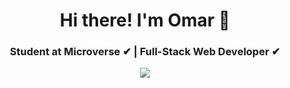 <h1 align="center">
Hi there! I'm Omar 👋 

<h3 align="center">Student at Microverse ✔ | Full-Stack Web Developer ✔
</h3>

<p align="center">
    <img src="https://readme-typing-svg.herokuapp.com?color=00b2df&width=385&height=30&lines=Software+Developer;Open+to+new+opportunities+...&center=true"></a>
</p> 

